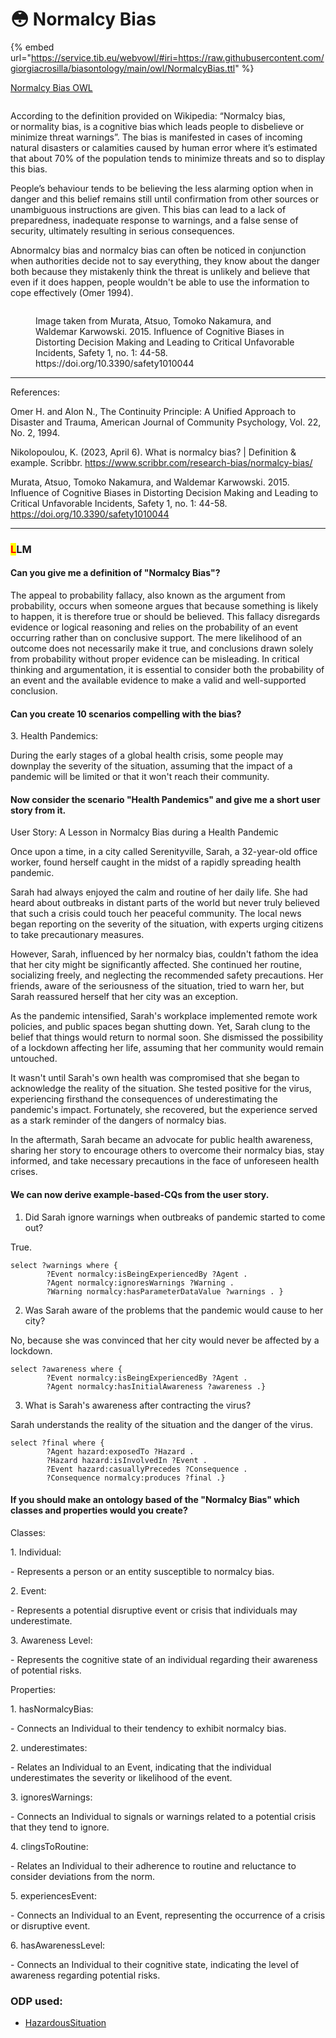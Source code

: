# 😳 Normalcy Bias

{% embed url="https://service.tib.eu/webvowl/#iri=https://raw.githubusercontent.com/giorgiacrosilla/biasontology/main/owl/NormalcyBias.ttl" %}

[Normalcy Bias OWL](https://raw.githubusercontent.com/giorgiacrosilla/biasontology/main/owl/NormalcyBias.owl)

<figure><img src="../../uml/giorgiabias-normalcybias2.jpg" alt=""><figcaption></figcaption></figure>

According to the definition provided on Wikipedia: “Normalcy bias, or normality bias, is a cognitive bias which leads people to disbelieve or minimize threat warnings”. The bias is manifested in cases of incoming natural disasters or calamities caused by human error where it’s estimated that about 70% of the population tends to minimize threats and so to display this bias.

People’s behaviour tends to be believing the less alarming option when in danger and this belief remains still until confirmation from other sources or unambiguous instructions are given. This bias can lead to a lack of preparedness, inadequate response to warnings, and a false sense of security, ultimately resulting in serious consequences.

Abnormalcy bias and normalcy bias can often be noticed in conjunction when authorities decide not to say everything, they know about the danger both because they mistakenly think the threat is unlikely and believe that even if it does happen, people wouldn't be able to use the information to cope effectively (Omer 1994).

<figure><img src="Screenshot 2023-12-29 153014.png" alt=""><figcaption><p>Image taken from Murata, Atsuo, Tomoko Nakamura, and Waldemar Karwowski. 2015. Influence of Cognitive Biases in Distorting Decision Making and Leading to Critical Unfavorable Incidents, Safety 1, no. 1: 44-58. https://doi.org/10.3390/safety1010044</p></figcaption></figure>

***

References:

Omer H. and Alon N., The Continuity Principle: A Unified Approach to Disaster and Trauma, American Journal of Community Psychology, Vol. 22, No. 2, 1994.

Nikolopoulou, K. (2023, April 6). What is normalcy bias? | Definition & example. Scribbr. https://www.scribbr.com/research-bias/normalcy-bias/

Murata, Atsuo, Tomoko Nakamura, and Waldemar Karwowski. 2015. Influence of Cognitive Biases in Distorting Decision Making and Leading to Critical Unfavorable Incidents, Safety 1, no. 1: 44-58. https://doi.org/10.3390/safety1010044

***

### <mark style="color:red;">L</mark>LM

#### Can you give me a definition of "Normalcy Bias"?

The appeal to probability fallacy, also known as the argument from probability, occurs when someone argues that because something is likely to happen, it is therefore true or should be believed. This fallacy disregards evidence or logical reasoning and relies on the probability of an event occurring rather than on conclusive support. The mere likelihood of an outcome does not necessarily make it true, and conclusions drawn solely from probability without proper evidence can be misleading. In critical thinking and argumentation, it is essential to consider both the probability of an event and the available evidence to make a valid and well-supported conclusion.

#### Can you create 10 scenarios compelling with the bias?

3\. Health Pandemics:

During the early stages of a global health crisis, some people may downplay the severity of the situation, assuming that the impact of a pandemic will be limited or that it won't reach their community.

#### Now consider the scenario "Health Pandemics" and give me a short user story from it.

User Story: A Lesson in Normalcy Bias during a Health Pandemic

Once upon a time, in a city called Serenityville, Sarah, a 32-year-old office worker, found herself caught in the midst of a rapidly spreading health pandemic.

Sarah had always enjoyed the calm and routine of her daily life. She had heard about outbreaks in distant parts of the world but never truly believed that such a crisis could touch her peaceful community. The local news began reporting on the severity of the situation, with experts urging citizens to take precautionary measures.

However, Sarah, influenced by her normalcy bias, couldn't fathom the idea that her city might be significantly affected. She continued her routine, socializing freely, and neglecting the recommended safety precautions. Her friends, aware of the seriousness of the situation, tried to warn her, but Sarah reassured herself that her city was an exception.

As the pandemic intensified, Sarah's workplace implemented remote work policies, and public spaces began shutting down. Yet, Sarah clung to the belief that things would return to normal soon. She dismissed the possibility of a lockdown affecting her life, assuming that her community would remain untouched.

It wasn't until Sarah's own health was compromised that she began to acknowledge the reality of the situation. She tested positive for the virus, experiencing firsthand the consequences of underestimating the pandemic's impact. Fortunately, she recovered, but the experience served as a stark reminder of the dangers of normalcy bias.

In the aftermath, Sarah became an advocate for public health awareness, sharing her story to encourage others to overcome their normalcy bias, stay informed, and take necessary precautions in the face of unforeseen health crises.

#### We can now derive example-based-CQs from the user story.

1. Did Sarah ignore warnings when outbreaks of pandemic started to come out?

True.

```sparql
select ?warnings where {
		?Event normalcy:isBeingExperiencedBy ?Agent . 
		?Agent normalcy:ignoresWarnings ?Warning .
		?Warning normalcy:hasParameterDataValue ?warnings . }

```

2. Was Sarah aware of the problems that the pandemic would cause to her city?

No, because she was convinced that her city would never be affected by a lockdown.

```sparql
select ?awareness where {
		?Event normalcy:isBeingExperiencedBy ?Agent .
		?Agent normalcy:hasInitialAwareness ?awareness .}
```

3. What is Sarah's awareness after contracting the virus?

Sarah understands the reality of the situation and the danger of the virus.

```sparql
select ?final where {
		?Agent hazard:exposedTo ?Hazard .
		?Hazard hazard:isInvolvedIn ?Event .
		?Event hazard:casuallyPrecedes ?Consequence .
		?Consequence normalcy:produces ?final .}
```

#### If you should make an ontology based of the "Normalcy Bias" which classes and properties would you create?

Classes:

1\. Individual:

\- Represents a person or an entity susceptible to normalcy bias.

2\. Event:

\- Represents a potential disruptive event or crisis that individuals may underestimate.

3\. Awareness Level:

\- Represents the cognitive state of an individual regarding their awareness of potential risks.

Properties:

1\. hasNormalcyBias:

\- Connects an Individual to their tendency to exhibit normalcy bias.

2\. underestimates:

\- Relates an Individual to an Event, indicating that the individual underestimates the severity or likelihood of the event.

3\. ignoresWarnings:

\- Connects an Individual to signals or warnings related to a potential crisis that they tend to ignore.

4\. clingsToRoutine:

\- Relates an Individual to their adherence to routine and reluctance to consider deviations from the norm.

5\. experiencesEvent:

\- Connects an Individual to an Event, representing the occurrence of a crisis or disruptive event.

6\. hasAwarenessLevel:

\- Connects an Individual to their cognitive state, indicating the level of awareness regarding potential risks.

### ODP used:

* [HazardousSituation](http://ontologydesignpatterns.org/wiki/Submissions:HazardousSituation)

